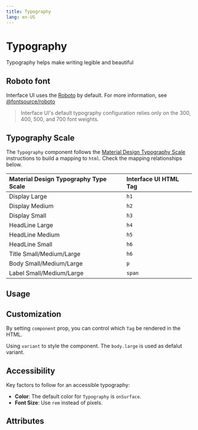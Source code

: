 ```yaml
---
title: Typography
lang: en-US
---
```


<script setup lang="ts">
  import props from "../../../example/typography/description/en-props.ts";
</script>

# Typography

Typography helps make writing legible and beautiful

## Roboto font

Interface UI uses the [Roboto](https://fonts.google.com/specimen/Roboto) by default. For more information, see [@fontsource/roboto](https://www.npmjs.com/package/@fontsource/roboto)

> Interface UI's default typography configuration relies only on the 300, 400, 500, and 700 font weights.

## Typography Scale

The `Typography` component follows the [Material Design Typography Scale](https://m3.material.io/styles/typography/type-scale-tokens) instructions to build a mapping to `html`. Check the mapping relationships below.

| Material Design Typography Type Scale | Interface UI HTML Tag |
|:--------------------------------------|:-------------------|
| Display Large                         | `h1`               |
| Display Medium                        | `h2`               |
| Display Small                         | `h3`               |
| HeadLine Large                        | `h4`               |
| HeadLine Medium                       | `h5`               |
| HeadLine Small                        | `h6`               |
| Title Small/Medium/Large              | `h6`               |
| Body Small/Medium/Large               | `p`                |
| Label Small/Medium/Large              | `span`             |

## Usage

<demo src="../../../example/typography/basic.vue" />

## Customization

By setting `component` prop, you can control which `Tag` be rendered in the HTML.

Using `variant` to style the component. The `body.large` is used as defalut variant.

<demo src="../../../example/typography/customization.vue" />

## Accessibility

Key factors to follow for an accessible typography:

* **Color**: The default color for `Typography` is `onSurface`.
* **Font Size**: Use `rem` instead of pixels.

## Attributes

<data-table type="props" lang="en" :data="props" />

